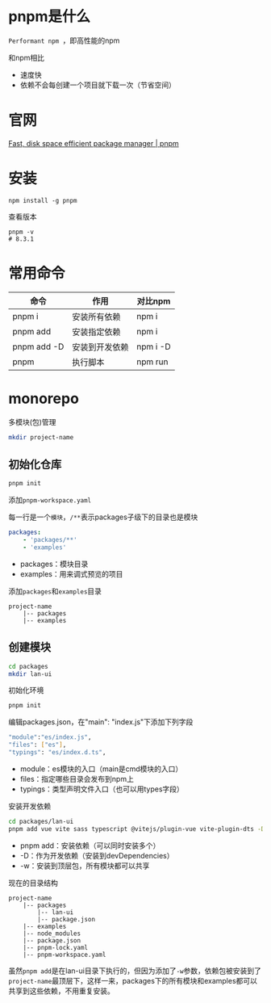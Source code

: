 # pnpm是什么

`Performant npm `，即高性能的npm

和npm相比

- 速度快
- 依赖不会每创建一个项目就下载一次（节省空间）



# 官网

[Fast, disk space efficient package manager | pnpm](https://pnpm.io/zh/)

# 安装

```shell
npm install -g pnpm
```

查看版本

```shell
pnpm -v
# 8.3.1
```

# 常用命令

命令 | 作用 | 对比npm
--- | --- | ---
pnpm i | 安装所有依赖 | npm i
pnpm add <pkg> | 安装指定依赖 | npm i <pkg>
pnpm add <pkg> -D | 安装到开发依赖 | npm i <pkg> -D 
pnpm <cmd> | 执行脚本 | npm run <cmd>

# monorepo

多模块(包)管理

```sh
mkdir project-name
```

## 初始化仓库

```sh
pnpm init
```

添加`pnpm-workspace.yaml`

每一行是一个`模块`，`/**`表示packages子级下的目录也是模块

```yaml
packages:
    - 'packages/**'
    - 'examples'
```

- packages：模块目录
- examples：用来调式预览的项目

添加`packages`和`examples`目录

```
project-name
	|--	packages
	|--	examples
```

## 创建模块

```sh
cd packages
mkdir lan-ui
```

初始化环境

```sh
pnpm init
```

编辑packages.json，在"main": "index.js"下添加下列字段

```sh
"module":"es/index.js",
"files": ["es"],
"typings": "es/index.d.ts",
```

- module：es模块的入口（main是cmd模块的入口）
- files：指定哪些目录会发布到npm上
- typings：类型声明文件入口（也可以用types字段）

安装开发依赖

```sh
cd packages/lan-ui
pnpm add vue vite sass typescript @vitejs/plugin-vue vite-plugin-dts -D -w
```

- pnpm add：安装依赖（可以同时安装多个）
- -D：作为开发依赖（安装到devDependencies）
- -w：安装到顶层包，所有模块都可以共享

现在的目录结构

```
project-name
	|--	packages
		|-- lan-ui
		|-- package.json
	|--	examples
	|-- node_modules
	|-- package.json
	|-- pnpm-lock.yaml
	|-- pnpm-workspace.yaml
```

虽然`pnpm add`是在lan-ui目录下执行的，但因为添加了`-w`参数，依赖包被安装到了`project-name`最顶层下，这样一来，packages下的所有模块和examples都可以共享到这些依赖，不用重复安装。

